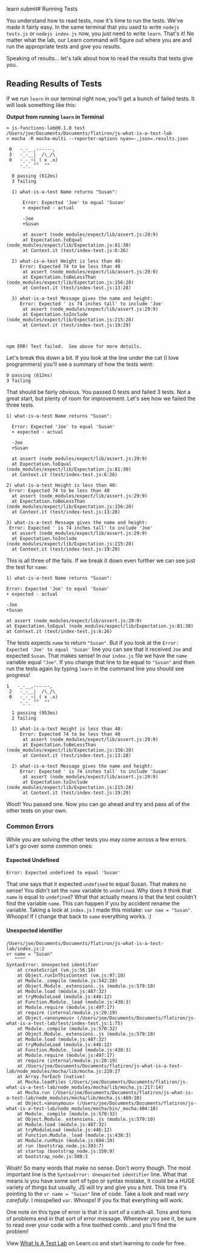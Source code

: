 learn submit# Running Tests

You understand how to read tests, now it's time to run the tests. We've made it fairly easy. In the same terminal that you used to write `nodejs tests.js` or `nodejs index.js` now, you just need to write `learn`. That's it! No matter what the lab, our Learn command will figure out where you are and run the appropriate tests and give you results.

Speaking of results... let's talk about how to read the results that tests give you.

## Reading Results of Tests

If we run `learn` in our terminal right now, you'll get a bunch of failed tests. It will look something like this: 

**Output from running `learn` in Terminal** 

```
> js-functions-lab@0.1.0 test /Users/joe/Documents/Documents/flatiron/js-what-is-a-test-lab
> mocha -R mocha-multi --reporter-options nyan=-,json=.results.json

 0   -_-__,------,
 3   -_-__|  /\_/\
 0   -_-_~|_( x .x)
     -_-_ ""  ""

  0 passing (612ms)
  3 failing

  1) what-is-a-test Name returns "Susan":

      Error: Expected 'Joe' to equal 'Susan'
      + expected - actual

      -Joe
      +Susan

      at assert (node_modules/expect/lib/assert.js:29:9)
      at Expectation.toEqual (node_modules/expect/lib/Expectation.js:81:30)
      at Context.it (test/index-test.js:6:26)

  2) what-is-a-test Height is less than 40:
     Error: Expected 74 to be less than 40
      at assert (node_modules/expect/lib/assert.js:29:9)
      at Expectation.toBeLessThan (node_modules/expect/lib/Expectation.js:156:28)
      at Context.it (test/index-test.js:13:28)

  3) what-is-a-test Message gives the name and height:
     Error: Expected ' is 74 inches tall' to include 'Joe'
      at assert (node_modules/expect/lib/assert.js:29:9)
      at Expectation.toInclude (node_modules/expect/lib/Expectation.js:215:28)
      at Context.it (test/index-test.js:19:29)



npm ERR! Test failed.  See above for more details.
```

Let's break this down a bit. If you look at the line under the cat (I love programmers) you'll see a summary of how the tests went:

```
0 passing (612ms)
3 failing
```

That should be fairly obvious. You passed 0 tests and failed 3 tests. Not a great start, but plenty of room for improvement. Let's see how we failed the three tests.

```
1) what-is-a-test Name returns "Susan":

  Error: Expected 'Joe' to equal 'Susan'
  + expected - actual

  -Joe
  +Susan

  at assert (node_modules/expect/lib/assert.js:29:9)
  at Expectation.toEqual (node_modules/expect/lib/Expectation.js:81:30)
  at Context.it (test/index-test.js:6:26)

2) what-is-a-test Height is less than 40:
 Error: Expected 74 to be less than 40
  at assert (node_modules/expect/lib/assert.js:29:9)
  at Expectation.toBeLessThan (node_modules/expect/lib/Expectation.js:156:28)
  at Context.it (test/index-test.js:13:28)

3) what-is-a-test Message gives the name and height:
 Error: Expected ' is 74 inches tall' to include 'Joe'
  at assert (node_modules/expect/lib/assert.js:29:9)
  at Expectation.toInclude (node_modules/expect/lib/Expectation.js:215:28)
  at Context.it (test/index-test.js:19:29)
```

This is all three of the fails. If we break it down even further we can see just the test for `name`:

```
1) what-is-a-test Name returns "Susan":

Error: Expected 'Joe' to equal 'Susan'
+ expected - actual

-Joe
+Susan

at assert (node_modules/expect/lib/assert.js:29:9)
at Expectation.toEqual (node_modules/expect/lib/Expectation.js:81:30)
at Context.it (test/index-test.js:6:26)
```

The tests expects `name` to return `"Susan"`. But if you look at the `Error: Expected 'Joe' to equal 'Susan'` line you can see that it received `Joe` and expected `Susan`. That makes sense! In our `index.js` file we have the `name` variable equal `"Joe"`. If you change that line to be equal to `"Susan"` and then run the tests again by typing `learn` in the command line you should see progress!

```
1   -_-__,------,
 2   -_-__|  /\_/\
 0   -_-_~|_( x .x)
     -_-_ ""  ""

  1 passing (953ms)
  2 failing

  1) what-is-a-test Height is less than 40:
     Error: Expected 74 to be less than 40
      at assert (node_modules/expect/lib/assert.js:29:9)
      at Expectation.toBeLessThan (node_modules/expect/lib/Expectation.js:156:28)
      at Context.it (test/index-test.js:13:28)

  2) what-is-a-test Message gives the name and height:
     Error: Expected ' is 74 inches tall' to include 'Susan'
      at assert (node_modules/expect/lib/assert.js:29:9)
      at Expectation.toInclude (node_modules/expect/lib/Expectation.js:215:28)
      at Context.it (test/index-test.js:19:29)
```

Woot! You passed one. Now you can go ahead and try and pass all of the other tests on your own.

### Common Errors
While you are solving the other tests you may come across a few errors. Let's go over some common ones:

#### Expected Undefined

```
Error: Expected undefined to equal 'Susan'
```

That one says that it expected `undefined` to equal Susan. That makes no sense! You didn't set the `name` variable to `undefined`. Why does it think that `name` is equal to `undefined`? What that actually means is that the test couldn't find the variable `name`. This can happen if you by accident rename the variable. Taking a look at `index.js` I made this mistake: `var nae = "Susan"`. Whoops! If I change that back to `name` everything works. :)

#### Unexpected identifier

```
/Users/joe/Documents/Documents/flatiron/js-what-is-a-test-lab/index.js:2
vr name = "Susan"
   ^^^^
SyntaxError: Unexpected identifier
    at createScript (vm.js:56:10)
    at Object.runInThisContext (vm.js:97:10)
    at Module._compile (module.js:542:28)
    at Object.Module._extensions..js (module.js:579:10)
    at Module.load (module.js:487:32)
    at tryModuleLoad (module.js:446:12)
    at Function.Module._load (module.js:438:3)
    at Module.require (module.js:497:17)
    at require (internal/module.js:20:19)
    at Object.<anonymous> (/Users/joe/Documents/Documents/flatiron/js-what-is-a-test-lab/test/index-test.js:1:75)
    at Module._compile (module.js:570:32)
    at Object.Module._extensions..js (module.js:579:10)
    at Module.load (module.js:487:32)
    at tryModuleLoad (module.js:446:12)
    at Function.Module._load (module.js:438:3)
    at Module.require (module.js:497:17)
    at require (internal/module.js:20:19)
    at /Users/joe/Documents/Documents/flatiron/js-what-is-a-test-lab/node_modules/mocha/lib/mocha.js:220:27
    at Array.forEach (native)
    at Mocha.loadFiles (/Users/joe/Documents/Documents/flatiron/js-what-is-a-test-lab/node_modules/mocha/lib/mocha.js:217:14)
    at Mocha.run (/Users/joe/Documents/Documents/flatiron/js-what-is-a-test-lab/node_modules/mocha/lib/mocha.js:469:10)
    at Object.<anonymous> (/Users/joe/Documents/Documents/flatiron/js-what-is-a-test-lab/node_modules/mocha/bin/_mocha:404:18)
    at Module._compile (module.js:570:32)
    at Object.Module._extensions..js (module.js:579:10)
    at Module.load (module.js:487:32)
    at tryModuleLoad (module.js:446:12)
    at Function.Module._load (module.js:438:3)
    at Module.runMain (module.js:604:10)
    at run (bootstrap_node.js:393:7)
    at startup (bootstrap_node.js:150:9)
    at bootstrap_node.js:508:3
```

Woah! So many words that make no sense. Don't worry though. The most important line is the `SyntaxError: Unexpected identifier` line. What that means is you have some sort of typo or syntax mistake, It could be a HUGE variety of things but usually, JS will try and give you a hint. This time it's pointing to the `vr name = "Susan"` line of code. Take a look and read _very carefully_. I misspelled `var`. Whoops! If you fix that everything will work. 

One note on this type of error is that it is sort of a catch-all. Tons and tons of problems end in that sort of error message. Whenever you see it, be sure to read over your code with a fine toothed comb...and you'll find the problem!

<p class='util--hide'>View <a href='https://learn.co/lessons/js-what-is-a-test-lab'>What Is A Test Lab</a> on Learn.co and start learning to code for free.</p>
